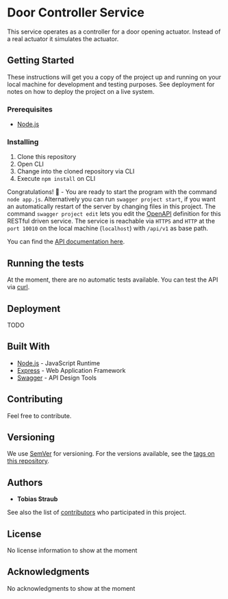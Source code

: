# Door Controller Service

This service operates as a controller for a door opening actuator. Instead of a real actuator it simulates the actuator.

## Getting Started

These instructions will get you a copy of the project up and running on your local machine for development and testing purposes. See deployment for notes on how to deploy the project on a live system.

### Prerequisites

* [Node.js](https://nodejs.org/en/download/)

### Installing

1. Clone this repository
1. Open CLI
2. Change into the cloned repository via CLI
3. Execute `npm install` on CLI

Congratulations! :tada: - You are ready to start the program with the command `node app.js`. Alternatively you can run `swagger project start`, if you want an automatically restart of the server by changing files in this project. The command `swagger project edit` lets you edit the [OpenAPI](https://github.com/OAI/OpenAPI-Specification/blob/master/versions/2.0.md) definition for this RESTful driven service. The service is reachable via `HTTPS` and `HTTP` at the `port 10010` on the local machine (`localhost`) with `/api/v1` as base path.

You can find the [API documentation here](https://tobiasstraub.com). <!-- TODO: Replace with the correct URL -->

## Running the tests

At the moment, there are no automatic tests available. You can test the API via [curl](https://curl.haxx.se/).

## Deployment

TODO

## Built With

* [Node.js](https://rometools.github.io/rome/) - JavaScript Runtime
* [Express](https://expressjs.com/) - Web Application Framework
* [Swagger](https://swagger.io/) - API Design Tools

## Contributing

Feel free to contribute.

## Versioning

We use [SemVer](http://semver.org/) for versioning. For the versions available, see the [tags on this repository](https://github.com/DACftIoT/doorController/tags).

## Authors

* **Tobias Straub**

See also the list of [contributors](https://github.com/DACftIoT/doorController/contributors) who participated in this project.

## License

No license information to show at the moment

## Acknowledgments

No acknowledgments to show at the moment
